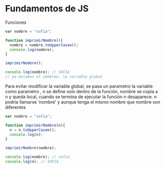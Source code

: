 # Fundamentos de JS

Funciones 

```js 
var nombre = "sofia";

function imprimirNombre(){
  nombre = nombre.toUpperCasee();
  console.log(nombre);
}

imprimirNombre();

console.log(nombre); // SOFIA
// ya mutamos el nombree, la variable global

```

Para evitar modificar la variable global, se pasa un parametro la variable como parametro , n se define solo dentro de la función, nombre se copia a n y queda local, cuando se termina de ejecutar la función n desaparece. n podria llamarse 'nombre' y aunque tenga el mismo nombre que nombre son diferentes


```js 
var nombre = "sofia";

function imprimirNombre(n){
  n = n.toUpperCasee();
  console.log(n);
}

imprimirNombre(nombre);

console.log(nombre); // sofia
console.log(n); // SOFIA
```